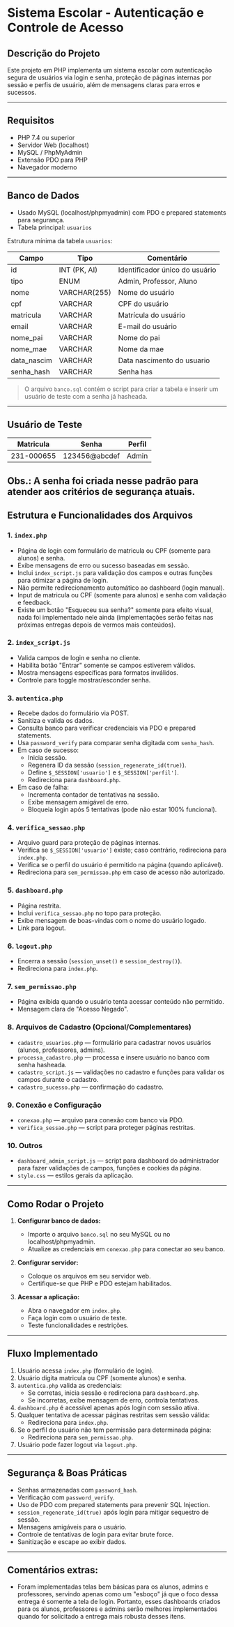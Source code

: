 # Sistema Escolar - Autenticação e Controle de Acesso

## Descrição do Projeto
Este projeto em PHP implementa um sistema escolar com autenticação segura de usuários via login e senha, proteção de páginas internas por sessão e perfis de usuário, além de mensagens claras para erros e sucessos.

---

## Requisitos

- PHP 7.4 ou superior
- Servidor Web (localhost)
- MySQL / PhpMyAdmin
- Extensão PDO para PHP
- Navegador moderno

---

## Banco de Dados

- Usado MySQL (localhost/phpmyadmin) com PDO e prepared statements para segurança.
- Tabela principal: `usuarios`

Estrutura mínima da tabela `usuarios`:

| Campo       | Tipo           | Comentário                      |
|-------------|----------------|---------------------------------|
| id          | INT (PK, AI)   | Identificador único do usuário  |
| tipo        | ENUM           | Admin, Professor, Aluno         |
| nome        | VARCHAR(255)   | Nome do usuário                 |
| cpf         | VARCHAR        | CPF do usuário                  |
| matricula   | VARCHAR        | Matrícula do usuário            |
| email       | VARCHAR        | E-mail do usuário               |
| nome_pai    | VARCHAR        | Nome do pai                     |
| nome_mae    | VARCHAR        | Nome da mae                     |
| data_nascim | VARCHAR        | Data nascimento do usuario      |
| senha_hash  | VARCHAR        | Senha has                       |


> O arquivo `banco.sql` contém o script para criar a tabela e inserir um usuário de teste com a senha já hasheada.

---

## Usuário de Teste

| Matricula           | Senha          | Perfil |
|---------------------|----------------|--------|
| 231-000655          | 123456@abcdef  | Admin  |


Obs.: A senha foi criada nesse padrão para atender aos critérios de segurança atuais.
---

## Estrutura e Funcionalidades dos Arquivos

### 1. `index.php`

- Página de login com formulário de matricula ou CPF (somente para alunos) e senha.
- Exibe mensagens de erro ou sucesso baseadas em sessão.
- Inclui `index_script.js` para validação dos campos e outras funções para otimizar a página de login.
- Não permite redirecionamento automático ao dashboard (login manual).
- Input de matricula ou CPF (somente para alunos) e senha com validação e feedback.
- Existe um botão "Esqueceu sua senha?" somente para efeito visual, nada foi implementado nele ainda (implementações serão feitas nas próximas entregas depois de vermos mais conteúdos).

### 2. `index_script.js`

- Valida campos de login e senha no cliente.
- Habilita botão "Entrar" somente se campos estiverem válidos.
- Mostra mensagens específicas para formatos inválidos.
- Controle para toggle mostrar/esconder senha.

### 3. `autentica.php`

- Recebe dados do formulário via POST.
- Sanitiza e valida os dados.
- Consulta banco para verificar credenciais via PDO e prepared statements.
- Usa `password_verify` para comparar senha digitada com `senha_hash`.
- Em caso de sucesso:
  - Inicia sessão.
  - Regenera ID da sessão (`session_regenerate_id(true)`).
  - Define `$_SESSION['usuario']` e `$_SESSION['perfil']`.
  - Redireciona para `dashboard.php`.
- Em caso de falha:
  - Incrementa contador de tentativas na sessão.
  - Exibe mensagem amigável de erro.
  - Bloqueia login após 5 tentativas (pode não estar 100% funcional).

### 4. `verifica_sessao.php`

- Arquivo guard para proteção de páginas internas.
- Verifica se `$_SESSION['usuario']` existe; caso contrário, redireciona para `index.php`.
- Verifica se o perfil do usuário é permitido na página (quando aplicável).
- Redireciona para `sem_permissao.php` em caso de acesso não autorizado.

### 5. `dashboard.php`

- Página restrita.
- Inclui `verifica_sessao.php` no topo para proteção.
- Exibe mensagem de boas-vindas com o nome do usuário logado.
- Link para logout.

### 6. `logout.php`

- Encerra a sessão (`session_unset()` e `session_destroy()`).
- Redireciona para `index.php`.

### 7. `sem_permissao.php`

- Página exibida quando o usuário tenta acessar conteúdo não permitido.
- Mensagem clara de "Acesso Negado".

### 8. Arquivos de Cadastro (Opcional/Complementares)

- `cadastro_usuarios.php` — formulário para cadastrar novos usuários (alunos, professores, admins).
- `processa_cadastro.php` — processa e insere usuário no banco com senha hasheada.
- `cadastro_script.js` — validações no cadastro e funções para validar os campos durante o cadastro.
- `cadastro_sucesso.php` — confirmação do cadastro.

### 9. Conexão e Configuração

- `conexao.php` — arquivo para conexão com banco via PDO.
- `verifica_sessao.php` — script para proteger páginas restritas.

### 10. Outros

- `dashboard_admin_script.js` — script para dashboard do administrador para fazer validações de campos, funções e cookies da página.
- `style.css` — estilos gerais da aplicação.

---

## Como Rodar o Projeto

1. **Configurar banco de dados:**
   - Importe o arquivo `banco.sql` no seu MySQL ou no localhost/phpmyadmin.
   - Atualize as credenciais em `conexao.php` para conectar ao seu banco.

2. **Configurar servidor:**
   - Coloque os arquivos em seu servidor web.
   - Certifique-se que PHP e PDO estejam habilitados.

3. **Acessar a aplicação:**
   - Abra o navegador em `index.php`.
   - Faça login com o usuário de teste.
   - Teste funcionalidades e restrições.

---

## Fluxo Implementado

1. Usuário acessa `index.php` (formulário de login).
2. Usuário digita matricula ou CPF (somente alunos) e senha.
3. `autentica.php` valida as credenciais:
   - Se corretas, inicia sessão e redireciona para `dashboard.php`.
   - Se incorretas, exibe mensagem de erro, controla tentativas.
4. `dashboard.php` é acessível apenas após login com sessão ativa.
5. Qualquer tentativa de acessar páginas restritas sem sessão válida:
   - Redireciona para `index.php`.
6. Se o perfil do usuário não tem permissão para determinada página:
   - Redireciona para `sem_permissao.php`.
7. Usuário pode fazer logout via `logout.php`.

---

## Segurança & Boas Práticas

- Senhas armazenadas com `password_hash`.
- Verificação com `password_verify`.
- Uso de PDO com prepared statements para prevenir SQL Injection.
- `session_regenerate_id(true)` após login para mitigar sequestro de sessão.
- Mensagens amigáveis para o usuário.
- Controle de tentativas de login para evitar brute force.
- Sanitização e escape ao exibir dados.

---

## Comentários extras:

- Foram implementadas telas bem básicas para os alunos, admins e professores, servindo apenas como um "esboço" já que o foco dessa entrega é somente
a tela de login. Portanto, esses dashboards criados para os alunos, professores e admins serão melhores implementados quando for solicitado a entrega
mais robusta desses itens.
